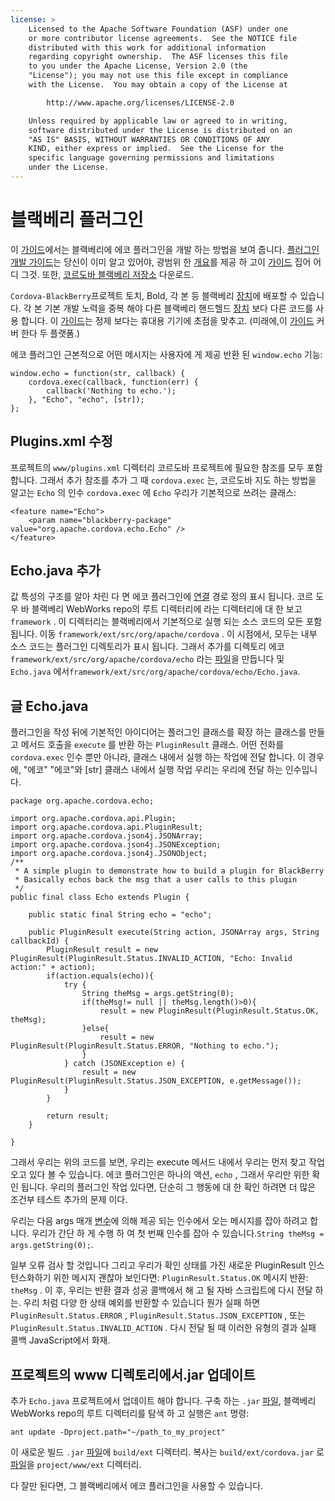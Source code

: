 ```yaml
---
license: >
    Licensed to the Apache Software Foundation (ASF) under one
    or more contributor license agreements.  See the NOTICE file
    distributed with this work for additional information
    regarding copyright ownership.  The ASF licenses this file
    to you under the Apache License, Version 2.0 (the
    "License"); you may not use this file except in compliance
    with the License.  You may obtain a copy of the License at

        http://www.apache.org/licenses/LICENSE-2.0

    Unless required by applicable law or agreed to in writing,
    software distributed under the License is distributed on an
    "AS IS" BASIS, WITHOUT WARRANTIES OR CONDITIONS OF ANY
    KIND, either express or implied.  See the License for the
    specific language governing permissions and limitations
    under the License.
---
```


# 블랙베리 플러그인

이 <a href="../../../index.html">가이드</a>에서는 블랙베리에 에코 플러그인을 개발 하는 방법을 보여 줍니다. <a href="../../hybrid/plugins/index.html">플러그인 개발 <a href="../../../index.html">가이드</a></a>는 당신이 이미 알고 있어야, 광범위 한 <a href="../../overview/index.html">개요</a>를 제공 하 고이 <a href="../../../index.html">가이드</a> 집어 어디 그것. 또한, [코르도바 블랙베리 저장소][1] 다운로드.

 [1]: https://git-wip-us.apache.org/repos/asf?p=cordova-blackberry-webworks.git;a=summary

`Cordova-BlackBerry`프로젝트 토치, Bold, 각 본 등 블랙베리 <a href="../../../cordova/device/device.html">장치</a>에 배포할 수 있습니다. 각 본 기본 개발 노력을 중복 해야 다른 블랙베리 핸드헬드 <a href="../../../cordova/device/device.html">장치</a> 보다 다른 코드를 사용 합니다. 이 <a href="../../../index.html">가이드</a>는 정제 보다는 휴대용 기기에 초점을 맞추고. (미래에,이 <a href="../../../index.html">가이드</a> 커버 한다 두 플랫폼.)

에코 플러그인 근본적으로 어떤 메시지는 사용자에 게 제공 반환 된 `window.echo` 기능:

    window.echo = function(str, callback) {
        cordova.exec(callback, function(err) {
            callback('Nothing to echo.');
        }, "Echo", "echo", [str]);
    };
    

## Plugins.xml 수정

프로젝트의 `www/plugins.xml` 디렉터리 코르도바 프로젝트에 필요한 참조를 모두 포함 합니다. 그래서 추가 참조를 추가 그 때 `cordova.exec` 는, 코르도바 지도 하는 방법을 알고는 `Echo` 의 인수 `cordova.exec` 에 `Echo` 우리가 기본적으로 쓰려는 클래스:

    <feature name="Echo">
        <param name="blackberry-package" value="org.apache.cordova.echo.Echo" />
    </feature>
    

## Echo.java 추가

값 특성의 구조를 알아 차린 다 면 에코 플러그인에 <a href="../../../cordova/connection/connection.html">연결</a> 경로 정의 표시 됩니다. 코르 도우 바 블랙베리 WebWorks repo의 루트 디렉터리에 라는 디렉터리에 대 한 보고 `framework` . 이 디렉터리는 블랙베리에서 기본적으로 실행 되는 소스 코드의 모든 포함 됩니다. 이동 `framework/ext/src/org/apache/cordova` . 이 시점에서, 모두는 내부 소스 코드는 플러그인 디렉토리가 표시 됩니다. 그래서 추가를 디렉토리 에코 `framework/ext/src/org/apache/cordova/echo` 라는 <a href="../../../cordova/file/fileobj/fileobj.html">파일</a>을 만듭니다 및 `Echo.java` 에서`framework/ext/src/org/apache/cordova/echo/Echo.java`.

## 글 Echo.java

플러그인을 작성 뒤에 기본적인 아이디어는 플러그인 클래스를 확장 하는 클래스를 만들고 메서드 호출을 `execute` 를 반환 하는 `PluginResult` 클래스. 어떤 전화를 `cordova.exec` 인수 뿐만 아니라, 클래스 내에서 실행 하는 작업에 전달 합니다. 이 경우에, "에코" "에코"와 [str] 클래스 내에서 실행 작업 우리는 우리에 전달 하는 인수입니다.

    package org.apache.cordova.echo;
    
    import org.apache.cordova.api.Plugin;
    import org.apache.cordova.api.PluginResult;
    import org.apache.cordova.json4j.JSONArray;
    import org.apache.cordova.json4j.JSONException;
    import org.apache.cordova.json4j.JSONObject;
    /**
     * A simple plugin to demonstrate how to build a plugin for BlackBerry
     * Basically echos back the msg that a user calls to this plugin
     */
    public final class Echo extends Plugin {
    
        public static final String echo = "echo";
    
        public PluginResult execute(String action, JSONArray args, String callbackId) {
            PluginResult result = new PluginResult(PluginResult.Status.INVALID_ACTION, "Echo: Invalid action:" + action);
            if(action.equals(echo)){
                try {
                    String theMsg = args.getString(0);
                    if(theMsg!= null || theMsg.length()>0){
                        result = new PluginResult(PluginResult.Status.OK, theMsg);
                    }else{
                        result = new PluginResult(PluginResult.Status.ERROR, "Nothing to echo.");
                    }
                } catch (JSONException e) {
                    result = new PluginResult(PluginResult.Status.JSON_EXCEPTION, e.getMessage());
                }
            }
    
            return result;
        }
    
    }
    

그래서 우리는 위의 코드를 보면, 우리는 execute 메서드 내에서 우리는 먼저 찾고 작업 오고 있다 볼 수 있습니다. 에코 플러그인은 하나의 액션, `echo` , 그래서 우리만 위한 확인 됩니다. 우리의 플러그인 작업 있다면, 단순히 그 행동에 대 한 확인 하려면 더 많은 조건부 테스트 추가의 문제 이다.

우리는 다음 args 매개 <a href="../../../plugin_ref/spec.html">변수</a>에 의해 제공 되는 인수에서 오는 메시지를 잡아 하려고 합니다. 우리가 간단 하 게 수행 하 여 첫 번째 인수를 잡아 수 있습니다.`String theMsg = args.getString(0);`.

일부 오류 검사 할 것입니다 그리고 우리가 확인 상태를 가진 새로운 PluginResult 인스턴스화하기 위한 메시지 괜찮아 보인다면: `PluginResult.Status.OK` 메시지 반환: `theMsg` . 이 후, 우리는 반환 결과 성공 콜백에서 해 고 될 자바 스크립트에 다시 전달 하는. 우리 처럼 다양 한 상태 예외를 반환할 수 있습니다 뭔가 실패 하면 `PluginResult.Status.ERROR` , `PluginResult.Status.JSON_EXCEPTION` , 또는 `PluginResult.Status.INVALID_ACTION` . 다시 전달 될 때 이러한 유형의 결과 실패 콜백 JavaScript에서 화재.

## 프로젝트의 www 디렉토리에서.jar 업데이트

추가 `Echo.java` 프로젝트에서 업데이트 해야 합니다. 구축 하는 `.jar` <a href="../../../cordova/file/fileobj/fileobj.html">파일</a>, 블랙베리 WebWorks repo의 루트 디렉터리를 탐색 하 고 실행은 `ant` 명령:

    ant update -Dproject.path="~/path_to_my_project"
    

이 새로운 빌드 `.jar` <a href="../../../cordova/file/fileobj/fileobj.html">파일</a>에 `build/ext` 디렉터리. 복사는 `build/ext/cordova.jar` 로 <a href="../../../cordova/file/fileobj/fileobj.html">파일</a>을 `project/www/ext` 디렉터리.

다 잘만 된다면, 그 블랙베리에서 에코 플러그인을 사용할 수 있습니다.